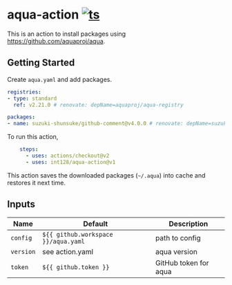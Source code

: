 # aqua-action [![ts](https://github.com/int128/aqua-action/actions/workflows/ts.yaml/badge.svg)](https://github.com/int128/aqua-action/actions/workflows/ts.yaml)

This is an action to install packages using https://github.com/aquaproj/aqua.


## Getting Started

Create `aqua.yaml` and add packages.

```yaml
registries:
- type: standard
  ref: v2.21.0 # renovate: depName=aquaproj/aqua-registry

packages:
- name: suzuki-shunsuke/github-comment@v4.0.0 # renovate: depName=suzuki-shunsuke/github-comment
```

To run this action,

```yaml
    steps:
      - uses: actions/checkout@v2
      - uses: int128/aqua-action@v1
```

This action saves the downloaded packages (`~/.aqua`) into cache and restores it next time.


## Inputs

| Name | Default | Description
|------|---------|------------
| `config` | `${{ github.workspace }}/aqua.yaml` | path to config
| `version` | see action.yaml | aqua version
| `token` | `${{ github.token }}` | GitHub token for aqua
